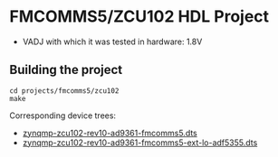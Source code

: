 <!-- no_build_example, no_no_os -->

# FMCOMMS5/ZCU102 HDL Project

- VADJ with which it was tested in hardware: 1.8V

## Building the project

```
cd projects/fmcomms5/zcu102
make
```

Corresponding device trees:
- [zynqmp-zcu102-rev10-ad9361-fmcomms5.dts](https://github.com/analogdevicesinc/linux/blob/main/arch/arm64/boot/dts/xilinx/zynqmp-zcu102-rev10-ad9361-fmcomms5.dts)
- [zynqmp-zcu102-rev10-ad9361-fmcomms5-ext-lo-adf5355.dts](https://github.com/analogdevicesinc/linux/blob/main/arch/arm64/boot/dts/xilinx/zynqmp-zcu102-rev10-ad9361-fmcomms5-ext-lo-adf5355.dts)